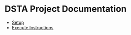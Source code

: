 # DSTA Project Documentation

- [Setup](https://delay-planner.github.io/internal-wiki/crazyswarm/)
- [Execute Instructions](https://delay-planner.github.io/internal-wiki/execute/)
